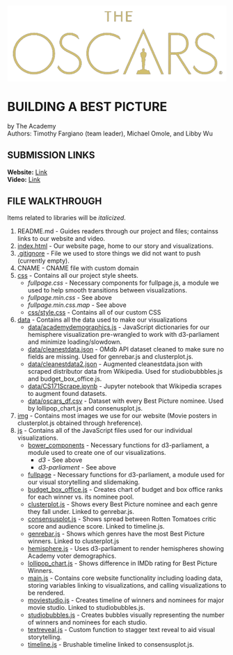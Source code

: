 ![Oscars Logo](img/oscars-logo.png)
# BUILDING A BEST PICTURE

by The Academy </br>
Authors: Timothy Fargiano (team leader), Michael Omole, and Libby Wu

## SUBMISSION LINKS

**Website:** [Link]([https://guacomole13.github.io/CS171-Final) </br>
**Video:** [Link](https://drive.google.com/file/d/1Gz8rkzMEfkG0sS667TnjT76lnEwajXbe/view?usp=drive_link)

## FILE WALKTHROUGH

Items related to libraries will be *italicized*.

1. README.md - Guides readers through our project and files; containss links to our website and video.
2. [index.html](index.html) - Our website page, home to our story and visualizations.
3. [.gitignore](.gitignore) - File we used to store things we did not want to push (currently empty).
4. CNAME - CNAME file with custom domain
5. [css](css) - Contains all our project style sheets.
    - *fullpage.css* - Necessary components for fullpage.js, a module we used to help smooth transitions between visualizations.
    - *fullpage.min.css* - See above
    - *fullpage.min.css.map* - See above
    - [css/style.css](style.css) - Contains all of our custom CSS
6. [data](data) - Contains all the data used to make our visualizations
    - [data/academydemographics.js](data/academydemographics.js) - JavaScript dictionaries for our hemisphere visualization pre-wrangled to work with d3-parliament and minimize loading/slowdown.
    - [data/cleanestdata.json](data/cleanestdata.json) - OMdb API dataset cleaned to make sure no fields are missing. Used for genrebar.js and clusterplot.js.
    - [data/cleanestdata2.json](data/cleanestdata2.json) - Augmented cleanestdata.json with scraped distributor data from Wikipedia. Used for studiobubbbles.js and budget_box_office.js.
    - [data/CS171Scrape.ipynb](data/CS171Scrape.ipynb) - Jupyter notebook that Wikipedia scrapes to augment found datasets.
    - [data/oscars_df.csv](data/oscars_df.csv) - Dataset with every Best Picture nominee. Used by lollipop_chart.js and consenusplot.js.
7. [img](img) - Contains most images we use for our website (Movie posters in clusterplot.js obtained through hreference).
8. [js](js) - Contains all of the JavaScript files used for our individual visualizations.
    - [bower_components](*js/bower_components*) - Necessary functions for d3-parliament, a module used to create one of our visualizations.
        - *d3* - See above
        - *d3-parliament* - See above
    - [fullpage](*js/fullpage*) - Necessary functions for d3-parliament, a module used for our visual storytelling and slidemaking.
    - [budget_box_office.js](budget_box_office.js) - Creates chart of budget and box office ranks for each winner vs. its nominee pool.
    - [clusterplot.js](clusterplot.js) - Shows every Best Picture nominee and each genre they fall under. Linked to genrebar.js.
    - [consensusplot.js](consensusplot.js)  - Shows spread between Rotten Tomatoes critic score and audience score. Linked to timeline.js.
    - [genrebar.js](genrebar.js) - Shows which genres have the most Best Picture winners. Linked to clusterplot.js
    - [hemisphere.js](hemisphere.js) - Uses d3-parliament to render hemispheres showing Academy voter demographics.
    - [lollipop_chart.js](lollipop_chart.js) - Shows difference in IMDb rating for Best Picture Winners.
    - [main.js](main.js) - Contains core website functionality including loading data, storing variables linking to visualizations, and calling visualizations to be rendered.
    - [moviestudio.js](moviestudio.js) - Creates timeline of winners and nominees for major movie studio. Linked to studiobubbles.js.
    - [studiobubbles.js](studiobubbles.js) - Creates bubbles visually representing the number of winners and nominees for each studio.
    - [textreveal.js](textreveal.js) - Custom function to stagger text reveal to aid visual storytelling.
    - [timeline.js](timeline.js) - Brushable timeline linked to consensusplot.js.

